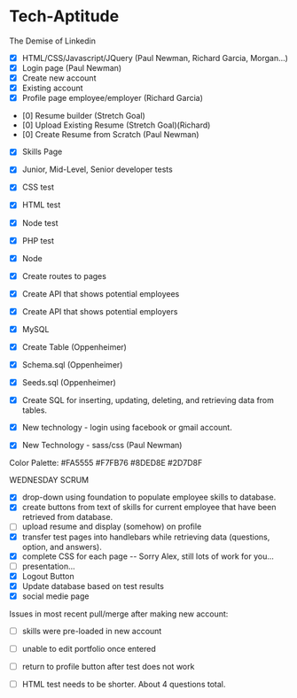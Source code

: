 # Tech-Aptitude
The Demise of Linkedin

- [x] HTML/CSS/Javascript/JQuery (Paul Newman, Richard Garcia, Morgan...)
- [x] Login page (Paul Newman)
- [x] Create new account
- [x] Existing account
- [x] Profile page employee/employer (Richard Garcia)
- [0] Resume builder (Stretch Goal)
- [0] Upload Existing Resume (Stretch Goal)(Richard)
- [0] Create Resume from Scratch (Paul Newman)
- [x] Skills Page
- [X] Junior, Mid-Level, Senior developer tests
- [X] CSS test
- [X] HTML test
- [X] Node test
- [X] PHP test

- [x] Node
- [x] Create routes to pages  
- [x] Create API that shows potential employees
- [x] Create API that shows potential employers

- [X] MySQL
- [X] Create Table  (Oppenheimer)
- [X] Schema.sql    (Oppenheimer)
- [X] Seeds.sql     (Oppenheimer)
- [X] Create SQL for inserting, updating, deleting, and retrieving data from tables.

- [X] New technology - login using facebook or gmail account.
- [X] New Technology - sass/css (Paul Newman)

Color Palette:
#FA5555
#F7FB76
#8DED8E
#2D7D8F

WEDNESDAY SCRUM
- [x] drop-down using foundation to populate employee skills to database.
- [x] create buttons from text of skills for current employee that have been retrieved from database.
- [ ] upload resume and display (somehow) on profile
- [x] transfer test pages into handlebars while retrieving data (questions, option, and answers).
- [x] complete CSS for each page -- Sorry Alex, still lots of work for you...
- [ ] presentation...
- [x] Logout Button
- [x] Update database based on test results
- [x] social medie page

Issues in most recent pull/merge after making new account:
- [ ] skills were pre-loaded in new account
- [ ] unable to edit portfolio once entered
- [ ] return to profile button after test does not work
- [ ] HTML test needs to be shorter. About 4 questions total.


